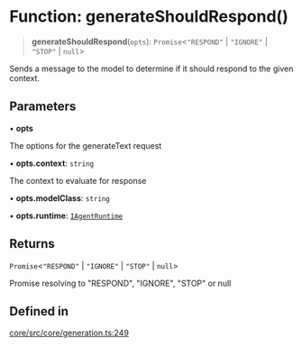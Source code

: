 # Function: generateShouldRespond()

> **generateShouldRespond**(`opts`): `Promise`\<`"RESPOND"` \| `"IGNORE"` \| `"STOP"` \| `null`\>

Sends a message to the model to determine if it should respond to the given context.

## Parameters

• **opts**

The options for the generateText request

• **opts.context**: `string`

The context to evaluate for response

• **opts.modelClass**: `string`

• **opts.runtime**: [`IAgentRuntime`](../interfaces/IAgentRuntime.md)

## Returns

`Promise`\<`"RESPOND"` \| `"IGNORE"` \| `"STOP"` \| `null`\>

Promise resolving to "RESPOND", "IGNORE", "STOP" or null

## Defined in

[core/src/core/generation.ts:249](https://github.com/ai16z/eliza/blob/c96957e5a5d17e343b499dd4d46ce403856ac5bc/core/src/core/generation.ts#L249)
